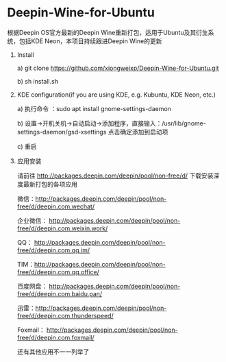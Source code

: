 # Deepin-Wine-for-Ubuntu
根据Deepin OS官方最新的Deepin Wine重新打包，适用于Ubuntu及其衍生系统，包括KDE Neon，本项目持续跟进Deepin Wine的更新

1. Install
    
    a) git clone https://github.com/xiongweixp/Deepin-Wine-for-Ubuntu.git
    
    b) sh install.sh
    

2. KDE configuration(if you are using KDE, e.g. Kubuntu, KDE Neon, etc.)
    
    a) 执行命令 ：sudo apt install gnome-settings-daemon
    
    b) 设置->开机关机->自动启动->添加程序，直接输入：/usr/lib/gnome-settings-daemon/gsd-xsettings 点击确定添加到启动项
    
    c) 重启
    

3. 应用安装
    
    请前往  http://packages.deepin.com/deepin/pool/non-free/d/ 下载安装深度最新打包的各项应用
    
    微信：http://packages.deepin.com/deepin/pool/non-free/d/deepin.com.wechat/
    
    企业微信： http://packages.deepin.com/deepin/pool/non-free/d/deepin.com.weixin.work/
    
    QQ： http://packages.deepin.com/deepin/pool/non-free/d/deepin.com.qq.im/
    
    TIM：http://packages.deepin.com/deepin/pool/non-free/d/deepin.com.qq.office/
    
    百度网盘： http://packages.deepin.com/deepin/pool/non-free/d/deepin.com.baidu.pan/
    
    迅雷：http://packages.deepin.com/deepin/pool/non-free/d/deepin.com.thunderspeed/
    
    Foxmail： http://packages.deepin.com/deepin/pool/non-free/d/deepin.com.foxmail/
    
    还有其他应用不一一列举了
    
